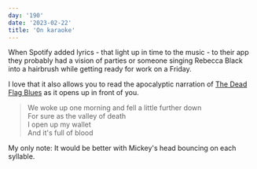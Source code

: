 ```yaml
---
day: '190'
date: '2023-02-22'
title: 'On karaoke'
---
```


When Spotify added lyrics - that light up in time to the music - to their app they probably had a vision of parties or someone singing Rebecca Black into a hairbrush while getting ready for work on a Friday.

I love that it also allows you to read the apocalyptic narration of [The Dead Flag Blues](https://genius.com/Godspeed-you-black-emperor-the-dead-flag-blues-lyrics) as it opens up in front of you.

> We woke up one morning and fell a little further down\
> For sure as the valley of death\
> I open up my wallet\
> And it's full of blood

My only note: It would be better with Mickey's head bouncing on each syllable.
